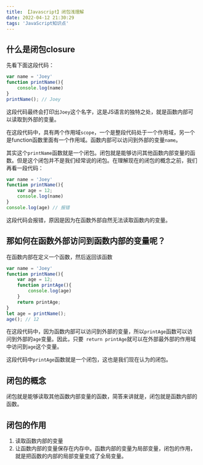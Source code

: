 ```yaml
---
title: 【Javascript】闭包浅理解
date: 2022-04-12 21:30:29
tags: 'JavaScript知识点'
---
```


## 什么是闭包closure

先看下面这段代码：

```js
var name = 'Joey'
function printName(){
    console.log(name)
}
printName(); // Joey
```

这段代码最终会打印出`Joey`这个名字，这是JS语言的独特之处，就是函数内部可以读取到外部的变量。

在这段代码中，具有两个作用域`scope`，一个是整段代码处于一个作用域，另一个是function函数里面有一个作用域。函数内部可以访问到外部的变量`name`。

其实这个`printName`函数就是一个闭包。闭包就是能够访问其他函数内部变量的函数。但是这个闭包并不是我们经常说的闭包。在理解现在的闭包的概念之前，我们再看一段代码：

```js
var name = 'Joey'
function printName(){
    var age = 12;
    console.log(name)
}
console.log(age) // 报错
```

这段代码会报错，原因是因为在函数外部自然无法读取函数内的变量。

## 那如何在函数外部访问到函数内部的变量呢？

在函数内部在定义一个函数，然后返回该函数

```js
var name = 'Joey'
function printName(){
    var age = 12;
    function printAge(){
        console.log(age)
    }
    return printAge;
}
let age = printName();
age(); // 12

```

在这段代码中，因为函数内部可以访问到外部的变量，所以`printAge`函数可以访问到外部的`age`变量。因此，只要` return printAge`就可以在外部最外部的作用域中访问到`age`这个变量。

这段代码中`printAge`函数就是一个闭包，这也是我们现在认为的闭包。

## 闭包的概念

闭包就是能够读取其他函数内部变量的函数，简答来讲就是，闭包就是函数内部的函数。

## 闭包的作用

1. 读取函数内部的变量
2. 让函数内部的变量保存在内存中。函数内部的变量为局部变量，闭包的作用，就是把函数的内部的局部变量变成了全局变量。
